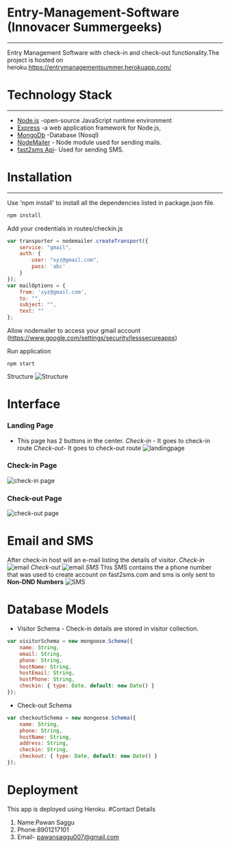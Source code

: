 # Entry-Management-Software (Innovacer Summergeeks) #
---
Entry Management Software with check-in and check-out functionality.The project is hosted on heroku.https://entrymanagementsummer.herokuapp.com/
# Technology Stack  #
---
* [Node.js](https://nodejs.org/en/) -open-source JavaScript runtime environment 
* [Express](https://expressjs.com/) -a web application framework for Node.js,
* [MongoDb](https://www.mongodb.com/) -Database (Nosql)
* [NodeMailer](https://nodemailer.com/about/) - Node module used for sending mails.
* [fast2sms Api](https://www.fast2sms.com/dashboard/sms/bulk)- Used for sending SMS.

# Installation #
---
Use 'npm install' to install all the dependencies listed in package.json file.
```bash
npm install
```
Add your credentials in routes/checkin.js
```javascript
var transporter = nodemailer.createTransport({
    service: "gmail",
    auth: {
        user: "xyz@gmail.com",
        pass: 'abc'
    }
});
var mailOptions = {
    from: 'xyz@gmail.com',
    to: "",
    subject: "",
    text: ""
};
```
Allow nodemailer to access your gmail account
(https://www.google.com/settings/security/lesssecureapps)

Run application
```
npm start
```
Structure
![Structure](https://drive.google.com/file/d/1Kfh0HT5N9wZ0j3OCp7mGkntR6zRu7RL0/view "Structure")

# Interface #
 ### Landing Page ### 
 * This page has 2 buttons in the center.
    *Check-in* - It goes to check-in route
    *Check-out*- It goes to check-out route
 ![landingpage](https://drive.google.com/open?id=109L_whUZSaKUS2YzGKtzSew9xX7oe654)

### Check-in Page ###
![check-in page](https://drive.google.com/open?id=13h-cU1GVB3i3cJEuQVD7IRjnRvUZ83Xc)
### Check-out Page ###
![check-out page](https://drive.google.com/open?id=1m7J_Vhr0R_k3nOkGATYB6RlFmJgBoFe7)

# Email and SMS
After check-in host will an e-mail listing the details of visitor.
*Check-in*
![email](https://drive.google.com/open?id=1YH6jAxQ5n8qPq0R2PPypmnKPCkyUfOlm)
*Check-out*
![email](https://drive.google.com/open?id=1wZ3TiE5KFm2uyRt0JZk9J4EARJ01hgR0)
*SMS*
This SMS contains the a phone number that was used to create account on fast2sms.com and sms is only sent to **Non-DND Numbers**
![SMS](https://drive.google.com/open?id=1JgJx0-I_rCP4GRHMOD4_CkZ9cvKWuua-)

# Database Models
* Visitor Schema - Check-in details are stored in visitor collection.
```javascript
var visitorSchema = new mongoose.Schema({
    name: String,
    email: String,
    phone: String,
    hostName: String,
    hostEmail: String,
    hostPhone: String,
    checkin: { type: Date, default: new Date() }
});
```
* Check-out Schema
```javascript
var checkoutSchema = new mongoose.Schema({
    name: String,
    phone: String,
    hostName: String,
    address: String,
    checkin: String,
    checkout: { type: Date, default: new Date() }
});
```
# Deployment
This app is deployed using Heroku.
#Contact Details
1. Name:Pawan Saggu
2. Phone:8901217101
3. Email- pawansaggu007@gmail.com



